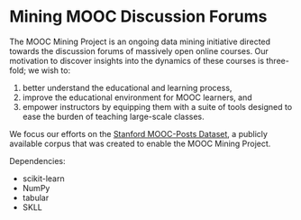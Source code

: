 # Mining MOOC Discussion Forums #

The MOOC Mining Project is an ongoing data mining initiative directed towards
the discussion forums of massively open online courses. Our motivation to
discover insights into the dynamics of these courses is three-fold; we wish to:

1. better understand the educational and learning process,
2. improve the educational environment for MOOC learners, and
3. empower instructors by equipping them with a suite of tools designed to
   ease the burden of teaching large-scale classes.

We focus our efforts on the [Stanford MOOC-Posts
Dataset](http://datastage.stanford.edu/StanfordMoocPosts/ "MOOC-Posts"), a
publicly available corpus that was created to enable the MOOC Mining Project.

Dependencies:
* scikit-learn
* NumPy
* tabular
* SKLL
